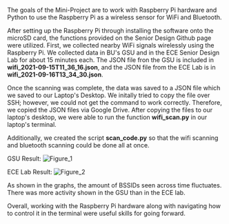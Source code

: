 The goals of the Mini-Project are to work with Raspberry Pi hardware and Python to use the Raspberry Pi as a wireless sensor for WiFi and Bluetooth.

After setting up the Raspberry Pi through installing the software onto the microSD card, the functions provided on the Senior Design Github page were utilized.
First, we collected nearby WiFi signals wirelessly using the Raspberry Pi. We collected data in BU's GSU and in the ECE Senior Design Lab for about 15 minutes each. The JSON file fron the GSU is included in **wifi_2021-09-15T11_36_16.json**, and the JSON file from the ECE Lab is in **wifi_2021-09-16T13_34_30.json**. 


Once the scanning was complete, the data was saved to a JSON file which we saved to our Laptop's Desktop. We initally tried to copy the file over SSH; however, we could not get the command to work correctly. Therefore, we copied the JSON files via Google Drive.
After copying the files to our laptop's desktop, we were able to run the function **wifi_scan.py** in our laptop's terminal.

Additionally, we created the script **scan_code.py** so that the wifi scanning and bluetooth scanning could be done all at once.

GSU Result:
![Figure_1](https://user-images.githubusercontent.com/55505652/133662423-a322d3da-cd5d-4e0f-8ef1-e844e4ca7895.png)

ECE Lab Result:
![Figure_2](https://user-images.githubusercontent.com/55505652/133662450-d2283e5e-bba1-4a01-827c-caf6bbd4fd0c.png)


As shown in the graphs, the amount of BSSIDs seen across time fluctuates. There was more activity shown in the GSU than in the ECE lab.

Overall, working with the Raspberry Pi hardware along with navigating how to control it in the terminal were useful skills for going forward.
